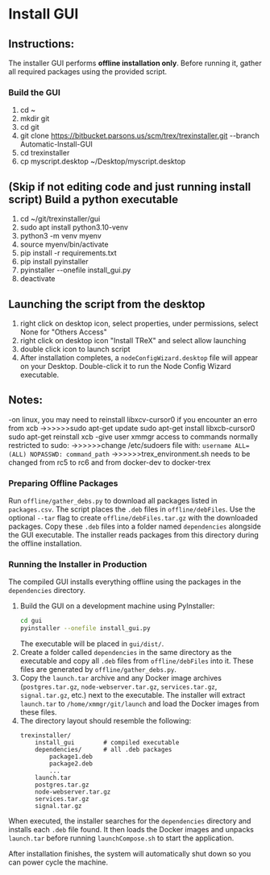 # Install GUI

## Instructions:
The installer GUI performs **offline installation only**.
Before running it, gather all required packages using the provided script.

### Build the GUI
1. cd ~
2. mkdir git
3. cd git
4. git clone https://bitbucket.parsons.us/scm/trex/trexinstaller.git --branch Automatic-Install-GUI
5. cd trexinstaller
6. cp myscript.desktop ~/Desktop/myscript.desktop
## (Skip if not editing code and just running install script) Build a python executable
1. cd ~/git/trexinstaller/gui
2. sudo apt install python3.10-venv
3. python3 -m venv myenv 
4. source myenv/bin/activate 
5. pip install -r requirements.txt 
6. pip install pyinstaller 
7. pyinstaller --onefile install_gui.py 
8. deactivate
## Launching the script from the desktop
1. right click on desktop icon, select properties, under permissions, select None for "Others Access"
2. right click on desktop icon "Install TReX" and select allow launching
3. double click icon to launch script
4. After installation completes, a `nodeConfigWizard.desktop` file will appear
   on your Desktop. Double-click it to run the Node Config Wizard executable.

## Notes:
-on linux, you may need to reinstall libxcv-cursor0 if you encounter an erro from xcb
->>>>>>sudo apt-get update
        sudo apt-get install libxcb-cursor0
        sudo apt-get reinstall xcb
-give user xmmgr access to commands normally restricted to sudo:
->>>>>>change /etc/sudoers file with: `username ALL=(ALL) NOPASSWD: command_path`
->>>>>>trex_environment.sh needs to be changed from rc5 to rc6 and from docker-dev to docker-trex

### Preparing Offline Packages
Run `offline/gather_debs.py` to download all packages listed in `packages.csv`.
The script places the `.deb` files in `offline/debFiles`. Use the optional
`--tar` flag to create `offline/debFiles.tar.gz` with the downloaded packages.
Copy these `.deb` files into a folder named `dependencies` alongside the GUI
executable. The installer reads packages from this directory during the offline
installation.

### Running the Installer in Production
The compiled GUI installs everything offline using the packages in the
`dependencies` directory.
1. Build the GUI on a development machine using PyInstaller:
   ```bash
   cd gui
   pyinstaller --onefile install_gui.py
   ```
   The executable will be placed in `gui/dist/`.
2. Create a folder called `dependencies` in the same directory as the
   executable and copy all `.deb` files from `offline/debFiles` into it. These
   files are generated by `offline/gather_debs.py`.
3. Copy the `launch.tar` archive and any Docker image archives
   (`postgres.tar.gz`, `node-webserver.tar.gz`, `services.tar.gz`,
   `signal.tar.gz`, etc.) next to the executable. The installer will extract
   `launch.tar` to `/home/xmmgr/git/launch` and load the Docker images from
   these files.
4. The directory layout should resemble the following:
   ```
   trexinstaller/
       install_gui        # compiled executable
       dependencies/      # all .deb packages
           package1.deb
           package2.deb
           ...
       launch.tar
       postgres.tar.gz
       node-webserver.tar.gz
       services.tar.gz
       signal.tar.gz
   ```

When executed, the installer searches for the `dependencies` directory and
installs each `.deb` file found. It then loads the Docker images and unpacks
`launch.tar` before running `launchCompose.sh` to start the application.

After installation finishes, the system will automatically shut down so you can
power cycle the machine.
